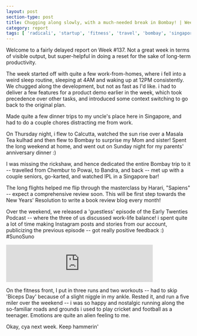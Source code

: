 ```yaml
---
layout: post
section-type: post
title: Chugging along slowly, with a much-needed break in Bombay! | Weekly Report 137
category: report
tags: [ 'radicali', 'startup', 'fitness', 'travel', 'bombay', 'singapore' ]
---
```


Welcome to a fairly delayed report on Week #137. Not a great week in terms of visible output, but super-helpful in doing a reset for the sake of long-term productivity.

The week started off with quite a few work-from-homes, where i fell into a weird sleep routine, sleeping at 4AM and waking up at 12PM consistently. We chugged along the development, but not as fast as I'd like. i had to deliver a few features for a product demo earlier in the week, which took precedence over other tasks, and introduced some context switching to go back to the original plan.

Made quite a few dinner trips to my uncle's place here in Singapore, and had to do a couple chores distracting me from work.

On Thursday night, i flew to Calcutta, watched the sun rise over a Masala Tea kulhad and then flew to Bombay to surprise my Mom and sister! Spent the long weekend at home, and went out on Sunday night for my parents' anniversary dinner :)

I was missing the rickshaw, and hence dedicated the entire Bombay trip to it -- travelled from Chembur to Powai, to Bandra, and back -- met up with a couple seniors, go-karted, and watched IPL in a Singapore bar!

The long flights helped me flip through the masterclass by Harari, "Sapiens" -- expect a comprehensive review soon. This will be first step towards the New Years' Resolution to write a book review blog every month!

Over the weekend, we released a 'guestless' episode of the Early Twenties Podcast -- where the three of us discussed work-life balance! i spent quite a lot of time making Instagram posts and stories from our account, publicizing the previous episode -- got really positive feedback :) #SunoSuno

<iframe src="https://anchor.fm/earlytwenties/embed/episodes/Is-Work-Life-Balance-a-myth-e3pv0v" height="102px" width="400px" frameborder="0" scrolling="no"></iframe>

On the fitness front, I put in three runs and two workouts -- had to skip 'Biceps Day' because of a slight niggle in my ankle. Rested it, and run a five miler over the weekend -- i was so happy and nostalgic running along the so-familiar roads and grounds i used to play cricket and football as a teenager. Emotions are quite an alien feeling to me.

Okay, cya next week. Keep hammerin'